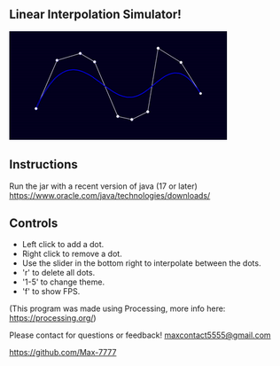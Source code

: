 ## Linear Interpolation Simulator!
![](lerp_gif.gif)

## Instructions
Run the jar with a recent version of java (17 or later) 
https://www.oracle.com/java/technologies/downloads/

## Controls
- Left click to add a dot.
- Right click to remove a dot.
- Use the slider in the bottom right to interpolate between the dots.
- 'r' to delete all dots.
- '1-5' to change theme.
- 'f' to show FPS.

(This program was made using Processing, more info here: https://processing.org/)

Please contact for questions or feedback! maxcontact5555@gmail.com

https://github.com/Max-7777
